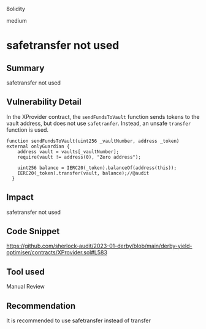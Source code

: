 8olidity

medium

# safetransfer not used

## Summary
safetransfer not used
## Vulnerability Detail
In the XProvider contract, the `sendFundsToVault` function sends tokens to the vault address, but does not use `safetranfer`. Instead, an unsafe `transfer` function is used.

```solidity
function sendFundsToVault(uint256 _vaultNumber, address _token) external onlyGuardian {
    address vault = vaults[_vaultNumber];
    require(vault != address(0), "Zero address");

    uint256 balance = IERC20(_token).balanceOf(address(this));
    IERC20(_token).transfer(vault, balance);//@audit
  }
```

## Impact
safetransfer not used
## Code Snippet
https://github.com/sherlock-audit/2023-01-derby/blob/main/derby-yield-optimiser/contracts/XProvider.sol#L583
## Tool used

Manual Review

## Recommendation
It is recommended to use safetransfer instead of transfer